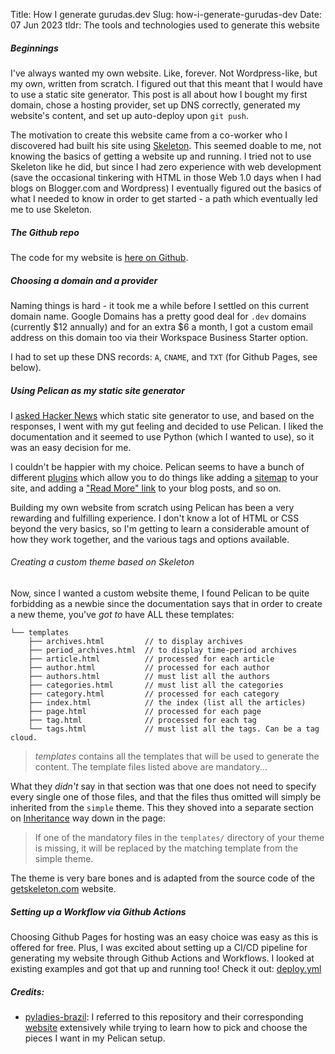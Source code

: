 Title: How I generate gurudas.dev
Slug: how-i-generate-gurudas-dev
Date: 07 Jun 2023
tldr: The tools and technologies used to generate this website

##### Beginnings

I've always wanted my own website. Like, forever. Not Wordpress-like, but my
own, written from scratch. I figured out that this meant that I would have to
use a static site generator. This post is all about how I bought my first
domain, chose a hosting provider, set up DNS correctly, generated my website's
content, and set up auto-deploy upon `git push`.

The motivation to create this website came from a co-worker who I discovered had
built his site using [Skeleton](http://getskeleton.com/). This seemed doable to
me, not knowing the basics of getting a website up and running. I tried not to use
Skeleton like he did, but since I had zero experience with web development (save
the occasional tinkering with HTML in those Web 1.0 days when I had blogs on
Blogger.com and Wordpress) I eventually figured out the basics of what I needed
to know in order to get started - a path which eventually led me to use
Skeleton.

##### The Github repo

The code for my website is [here on
Github](https://github.com/guru-das-s/guru-das-s.github.io).

##### Choosing a domain and a provider

Naming things is hard - it took me a while before I settled on this current
domain name. Google Domains has a pretty good deal for `.dev` domains (currently
$12 annually) and for an extra $6 a month, I got a custom email address on this
domain too via their Workspace Business Starter option.

I had to set up these DNS records: `A`, `CNAME`, and `TXT` (for Github Pages,
see below).

##### Using Pelican as my static site generator

I [asked Hacker News](https://news.ycombinator.com/item?id=35019343) which
static site generator to use, and based on the responses, I went with my gut
feeling and decided to use Pelican. I liked the documentation and it seemed to
use Python (which I wanted to use), so it was an easy decision for me.

I couldn't be happier with my choice. Pelican seems to have a bunch of different
[plugins](https://github.com/pelican-plugins) which allow you to do things like
adding a [sitemap](https://github.com/pelican-plugins/sitemap) to your site, and
adding a ["Read More" link](https://github.com/pelican-plugins/read-more) to
your blog posts, and so on.

Building my own website from scratch using Pelican has been a very rewarding and
fulfilling experience. I don't know a lot of HTML or CSS beyond the very basics,
so I'm getting to learn a considerable amount of how they work together, and the
various tags and options available.

###### Creating a custom theme based on Skeleton

Now, since I wanted a custom website theme, I found Pelican to be quite
forbidding as a newbie since the documentation says that in order to create a
new theme, you've <i> got to </i> have ALL these templates:

    └── templates
        ├── archives.html         // to display archives
        ├── period_archives.html  // to display time-period archives
        ├── article.html          // processed for each article
        ├── author.html           // processed for each author
        ├── authors.html          // must list all the authors
        ├── categories.html       // must list all the categories
        ├── category.html         // processed for each category
        ├── index.html            // the index (list all the articles)
        ├── page.html             // processed for each page
        ├── tag.html              // processed for each tag
        └── tags.html             // must list all the tags. Can be a tag cloud.

> <i> templates </i> contains all the templates that will be used to generate
> the content. The template files listed above are mandatory...

What they <i> didn't </i> say in that section was that one does not need to
specify every single one of those files, and that the files thus omitted will
simply be inherited from the `simple` theme. This they shoved into a separate
section on
[Inheritance](https://docs.getpelican.com/en/latest/themes.html#inheritance) way
down in the page:

> If one of the mandatory files in the `templates/` directory of your theme is
> missing, it will be replaced by the matching template from the simple theme.

The theme is very bare bones and is adapted from the source code of the
[getskeleton.com](getskeleton.com) website.

##### Setting up a Workflow via Github Actions

Choosing Github Pages for hosting was an easy choice was easy as this is offered
for free. Plus, I was excited about setting up a CI/CD pipeline for generating
my website through Github Actions and Workflows. I looked at existing examples
and got that up and running too! Check it out:
[deploy.yml](https://github.com/guru-das-s/guru-das-s.github.io/blob/master/.github/workflows/deploy.yml)

##### Credits:

- [pyladies-brazil](https://github.com/pyladies-brazil/br-pyladies-pelican): I
  referred to this repository and their corresponding
  [website](http://brasil.pyladies.com/) extensively while trying to learn how
  to pick and choose the pieces I want in my Pelican setup.
